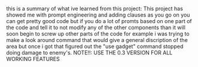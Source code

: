 this is a summary of what ive learned from this project: This project has showed me with prompt engineering and adding clauses as you go on you can get pretty good code but if you do a lot of promts based on one part of the code and tell it to not modify any of the other components than it will soon begin to screw up other parts of the code for example i was trying to make a look around command that would give a general discription of the area but once i got that figured out the "use gadget" command stopped doing damage to enemy's.       NOTE!!: USE THE 0.3 VERSION FOR ALL WORKING FEATURES
